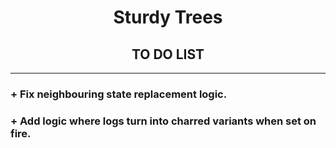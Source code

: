 # <center>Sturdy Trees </center>

 ## <center>TO DO LIST</center>

---



### + Fix neighbouring state replacement logic.


### + Add logic where logs turn into charred variants when set on fire.

